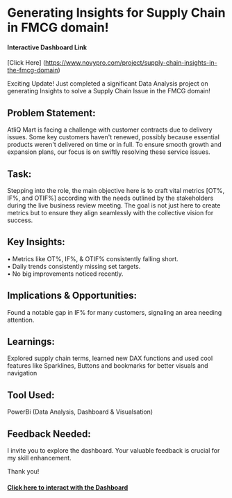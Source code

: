 # Generating Insights for Supply Chain in FMCG domain!
#### Interactive Dashboard Link
[Click Here] (https://www.novypro.com/project/supply-chain-insights-in-the-fmcg-domain)

Exciting Update! Just completed a significant Data Analysis project on generating Insights to solve a Supply Chain Issue in the FMCG domain! 

## Problem Statement: 
AtliQ Mart is facing a challenge with customer contracts due to delivery issues. Some key customers haven't renewed, possibly because essential products weren't delivered on time or in full. To ensure smooth growth and expansion plans, our focus is on swiftly resolving these service issues. 

## Task: 
Stepping into the role, the main objective here is to craft vital metrics [OT%, IF%, and OTIF%] according with the needs outlined by the stakeholders during the live business review meeting. The goal is not just here to create metrics but to ensure they align seamlessly with the collective vision for success.

## Key Insights:
•	Metrics like OT%, IF%, & OTIF% consistently falling short. <br>
•	Daily trends consistently missing set targets.<br>
•	No big improvements noticed recently.<br>

## Implications & Opportunities: 
Found a notable gap in IF% for many customers, signaling an area needing attention. 

## Learnings: 
Explored supply chain terms, learned new DAX functions and used cool features like Sparklines, Buttons and bookmarks for better visuals and navigation 

## Tool Used:
PowerBi (Data Analysis, Dashboard & Visualsation)

## Feedback Needed:
I invite you to explore the dashboard. Your valuable feedback is crucial for my skill enhancement.

Thank you! 

#### [Click here to interact with the Dashboard](https://www.novypro.com/project/supply-chain-insights-in-the-fmcg-domain)
